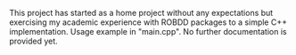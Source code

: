 This project has started as a home project without any expectations but exercising my academic experience with ROBDD packages to a simple C++ implementation. Usage example in "main.cpp". No further documentation is provided yet.
